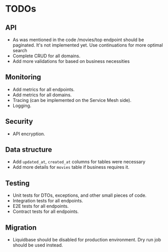 # TODOs

## API

- As was mentioned in the code /movies/top endpoint should be paginated. It's not implemented yet.
  Use continuations for more optimal search
- Complete CRUD for all domains.
- Add more validations for based on business necessities

## Monitoring

- Add metrics for all endpoints.
- Add metrics for all domains.
- Tracing (can be implemented on the Service Mesh side).
- Logging.

## Security

- API encryption.

## Data structure

- Add `updated_at`, `created_at` columns for tables were necessary
- Add more details for `movies` table if business requires it.

## Testing

- Unit tests for DTOs, exceptions, and other small pieces of code.
- Integration tests for all endpoints.
- E2E tests for all endpoints.
- Contract tests for all endpoints.

## Migration

- Liquidbase should be disabled for production environment. Dry run job should be used instead.